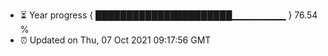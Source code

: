 - ⏳ Year progress { ██████████████████████▁▁▁▁▁▁▁▁ } 76.54 %
- ⏰ Updated on Thu, 07 Oct 2021 09:17:56 GMT

